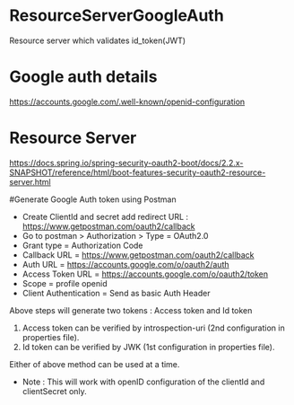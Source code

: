 # ResourceServerGoogleAuth
Resource server which validates id_token(JWT)

# Google auth details
https://accounts.google.com/.well-known/openid-configuration

# Resource Server
https://docs.spring.io/spring-security-oauth2-boot/docs/2.2.x-SNAPSHOT/reference/html/boot-features-security-oauth2-resource-server.html

#Generate Google Auth token using Postman
- Create ClientId and secret add redirect URL : https://www.getpostman.com/oauth2/callback
- Go to postman > Authorization > Type = OAuth2.0
- Grant type = Authorization Code
- Callback URL = https://www.getpostman.com/oauth2/callback
- Auth URL = https://accounts.google.com/o/oauth2/auth
- Access Token URL = https://accounts.google.com/o/oauth2/token
- Scope = profile openid
- Client Authentication = Send as basic Auth Header

Above steps will generate two tokens : Access token and Id token

1) Access token can be verified by introspection-uri (2nd configuration in properties file).
2) Id token can be verified by JWK (1st configuration in properties file).

Either of above method can be used at a time.

- Note : This will work with openID configuration of the clientId and clientSecret only.
